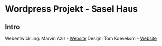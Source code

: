 # Wordpress Projekt - Sasel Haus

## Intro

Webentwicklung: Marvin Aziz  - [Website](https://marvinaziz.de/)
Design: Tom Koevekorn - [Website](https://newminded.co/index.html)
